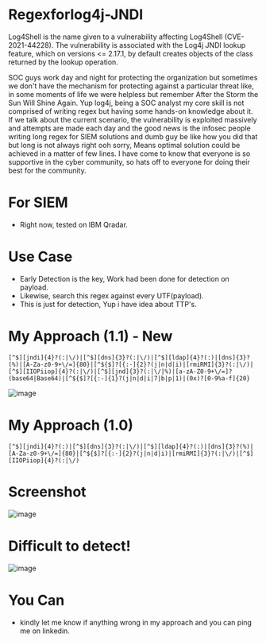 # Regexforlog4j-JNDI
Log4Shell is the name given to a vulnerability affecting Log4Shell (CVE-2021-44228). The vulnerability is associated with the Log4j JNDI lookup feature, which on versions <= 2.17.1, by default creates objects of the class returned by the lookup operation. 

SOC guys work day and night for protecting the organization but sometimes we don't have the mechanism for protecting against a particular threat like, in some moments of life we were helpless but remember After the Storm the Sun Will Shine Again.
Yup log4j, being a SOC analyst my core skill is not comprised of writing regex but having some hands-on knowledge about it. If we talk about the current scenario, the vulnerability is exploited massively and attempts are made each day and the good news is the infosec people writing long regex for SIEM solutions and dumb guy be like how you did that but long is not always right ooh sorry, Means optimal solution could be achieved in a matter of few lines. I have come to know that everyone is so supportive in the cyber community, so hats off to everyone for doing their best for the community.    

# For SIEM
- Right now, tested on IBM Qradar.

# Use Case
- Early Detection is the key, Work had been done for detection on payload.
- Likewise, search this regex against every UTF(payload). 
- This is just for detection, Yup i have idea about TTP's.

# My Approach (1.1) - New  
	[^$][jndi]{4}?(:|\/)|[^$][dns]{3}?(:|\/)|[^$][ldap]{4}?(:)|[dns]{3}?(%)|[A-Za-z0-9+\/=]{80}|[^${$]?[{:-]{2}?(j|n|d|i)|[rmiRMI]{3}?(:|\/)|[^$][IIOPiiop]{4}?(:|\/)|[^$][jnd]{3}?(:|\/|%)|[a-zA-Z0-9+\/=]?(base64|Base64)|[^${$]?[{:-]{1}?(j|n|d|i|7|b|p|1)|(0x)?[0-9%a-f]{20}
![image](https://user-images.githubusercontent.com/70237548/147309743-14ac1511-bd62-42d2-b59c-3e17e01141f5.png)

# My Approach (1.0)  
	[^$][jndi]{4}?(:)|[^$][dns]{3}?(:|\/)|[^$][ldap]{4}?(:)|[dns]{3}?(%)|[A-Za-z0-9+\/=]{80}|[^${$]?[{:-]{2}?(j|n|d|i)|[rmiRMI]{3}?(:|\/)|[^$][IIOPiiop]{4}?(:|\/)
 
# Screenshot
![image](https://user-images.githubusercontent.com/70237548/147303519-86aa8beb-9055-42b5-9a54-4679438b7871.png)

# Difficult to detect!
![image](https://user-images.githubusercontent.com/70237548/147303622-d107bfb8-5d85-44c1-8140-6b3eb0ee1f77.png)

# You Can
- kindly let me know if anything wrong in my approach and you can ping me on linkedin.
